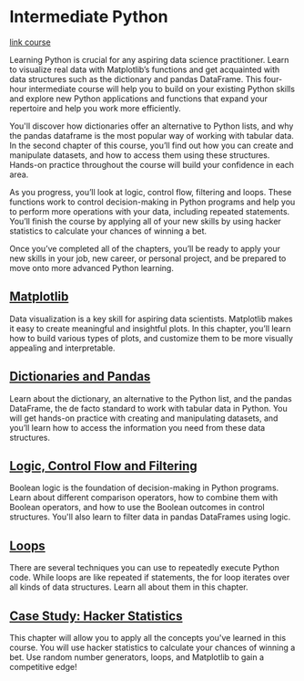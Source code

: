 # Intermediate Python

[link course](https://app.datacamp.com/learn/courses/intermediate-python)

Learning Python is crucial for any aspiring data science practitioner. Learn to visualize real data with Matplotlib’s functions and get acquainted with data structures such as the dictionary and pandas DataFrame. This four-hour intermediate course will help you to build on your existing Python skills and explore new Python applications and functions that expand your repertoire and help you work more efficiently.

You'll discover how dictionaries offer an alternative to Python lists, and why the pandas dataframe is the most popular way of working with tabular data. In the second chapter of this course, you’ll find out how you can create and manipulate datasets, and how to access them using these structures. Hands-on practice throughout the course will build your confidence in each area.

As you progress, you’ll look at logic, control flow, filtering and loops. These functions work to control decision-making in Python programs and help you to perform more operations with your data, including repeated statements. You’ll finish the course by applying all of your new skills by using hacker statistics to calculate your chances of winning a bet.

Once you’ve completed all of the chapters, you’ll be ready to apply your new skills in your job, new career, or personal project, and be prepared to move onto more advanced Python learning. 

## [Matplotlib](./01_matplotlib/)

Data visualization is a key skill for aspiring data scientists. Matplotlib makes it easy to create meaningful and insightful plots. In this chapter, you’ll learn how to build various types of plots, and customize them to be more visually appealing and interpretable.  


## [Dictionaries and Pandas](./02_dictionaries_and_pandas/)

Learn about the dictionary, an alternative to the Python list, and the pandas DataFrame, the de facto standard to work with tabular data in Python. You will get hands-on practice with creating and manipulating datasets, and you’ll learn how to access the information you need from these data structures. 


## [Logic, Control Flow and Filtering](./03_logic_control_flow_and_filtering/)

Boolean logic is the foundation of decision-making in Python programs. Learn about different comparison operators, how to combine them with Boolean operators, and how to use the Boolean outcomes in control structures. You'll also learn to filter data in pandas DataFrames using logic. 


## [Loops](./04_loops/)

There are several techniques you can use to repeatedly execute Python code. While loops are like repeated if statements, the for loop iterates over all kinds of data structures. Learn all about them in this chapter. 

## [Case Study: Hacker Statistics](./05_case_study_hacker_statistics/)

This chapter will allow you to apply all the concepts you've learned in this course. You will use hacker statistics to calculate your chances of winning a bet. Use random number generators, loops, and Matplotlib to gain a competitive edge! 